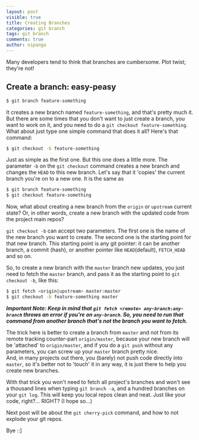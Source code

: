 ```yaml
---
layout: post
visible: true
title: Creating Branches
categories: git branch
tags: git branch
comments: true
author: nipanga
---
```

Many developers tend to think that branches are cumbersome. Plot twist; they're not!

## Create a branch: easy-peasy

```bash
$ git branch feature-something
```

It creates a new branch named `feature-something`, and that's pretty much it.
But there are some times that you don't want to just create a branch, you want to work on it, 
and you need to do a `git checkout feature-something`. What about just type one simple command that
does it all? Here's that command:

```bash
$ git checkout -b feature-something
```

Just as simple as the first one. But this one does a little more.
The parameter `-b` on the `git checkout` command creates
a new branch and changes the `HEAD` to this new branch.
Let's say that it 'copies' the current branch you're on to a new one.
It is the same as

```bash
$ git branch feature-something
$ git checkout feature-something
```

Now, what about creating a new branch from the `origin` or `upstream` current state?
Or, in other words, create a new branch with the updated code from the project main repos?

`git checkout -b` can accept two parameters. The first one is the name of the new branch you want to create.
The second one is the starting point for that new branch. This starting point is any git pointer: it can be another branch,
a commit (hash), or another pointer like `HEAD`(default), `FETCH_HEAD` and so on.  

So, to create a new branch with the `master` branch new updates, you just need to fetch the `master` branch,
and pass it as the starting point to `git checkout -b`, like this:

```bash
$ git fetch <origin|upstream> master:master
$ git checkout -b feature-something master
```

_**Important Note: Keep in mind that `git fetch <remote> any-branch:any-branch` throws an error if you're on `any-branch`.
So, you need to run that command from another branch that's not the branch you want to fetch.**_

The trick here is better to create a branch from `master` and not from its remote tracking counter-part `origin/master`,
because your new branch will be 'attached' to `origin/master`, and if you do a `git push` without any parameters, 
you can screw up your `master` branch pretty nice.  
And, in many projects out there, you (barely) not push code directly into `master`, so it's better not to 'touch' it in
any way, it is just there to help you create new branches.

With that trick you won't need to fetch all project's branches and won't see a thousand lines when typing `git branch -a`,
and a hundred branches on your `git log`.
This will keep you local repos clean and neat. Just like your code, right?... RIGHT? (I hope so...)


Next post will be about the `git cherry-pick` command, and how to not explode your git repos.

Bye ::]
